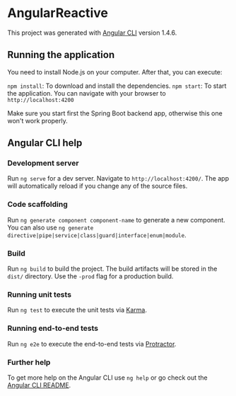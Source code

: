 # AngularReactive

This project was generated with [Angular CLI](https://github.com/angular/angular-cli) version 1.4.6.

## Running the application

You need to install Node.js on your computer. After that, you can execute:

`npm install`: To download and install the dependencies.
`npm start`: To start the application. You can navigate with your browser to `http://localhost:4200`

Make sure you start first the Spring Boot backend app, otherwise this one won't work properly.

## Angular CLI help

### Development server

Run `ng serve` for a dev server. Navigate to `http://localhost:4200/`. The app will automatically reload if you change any of the source files.

### Code scaffolding

Run `ng generate component component-name` to generate a new component. You can also use `ng generate directive|pipe|service|class|guard|interface|enum|module`.

### Build

Run `ng build` to build the project. The build artifacts will be stored in the `dist/` directory. Use the `-prod` flag for a production build.

### Running unit tests

Run `ng test` to execute the unit tests via [Karma](https://karma-runner.github.io).

### Running end-to-end tests

Run `ng e2e` to execute the end-to-end tests via [Protractor](http://www.protractortest.org/).

### Further help

To get more help on the Angular CLI use `ng help` or go check out the [Angular CLI README](https://github.com/angular/angular-cli/blob/master/README.md).
